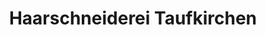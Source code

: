 ---
title: "Haarschneiderei Taufkirchen"
url: /taufkirchen/haarschneiderei-taufkirchen/
shop: Friseur
---